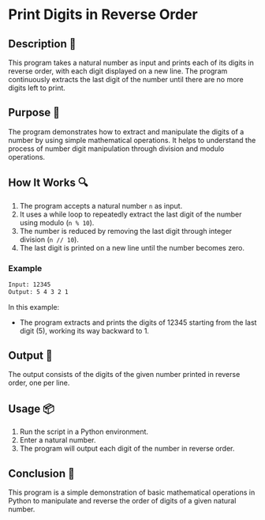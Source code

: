 # Print Digits in Reverse Order

## Description 📝

This program takes a natural number as input and prints each of its digits in reverse order, with each digit displayed on a new line.
The program continuously extracts the last digit of the number until there are no more digits left to print.

## Purpose 🎯

The program demonstrates how to extract and manipulate the digits of a number by using simple mathematical operations.
It helps to understand the process of number digit manipulation through division and modulo operations.

## How It Works 🔍

1. The program accepts a natural number `n` as input.
2. It uses a while loop to repeatedly extract the last digit of the number using modulo (`n % 10`).
3. The number is reduced by removing the last digit through integer division (`n // 10`).
4. The last digit is printed on a new line until the number becomes zero.

### Example

```bash
Input: 12345
Output: 5 4 3 2 1

```

In this example:

-   The program extracts and prints the digits of 12345 starting from the last digit (5), working its way backward to 1.

## Output 📜

The output consists of the digits of the given number printed in reverse order, one per line.

## Usage 📦

1. Run the script in a Python environment.
2. Enter a natural number.
3. The program will output each digit of the number in reverse order.

## Conclusion 🚀

This program is a simple demonstration of basic mathematical operations in Python to manipulate and reverse the order of digits of a given natural number.
